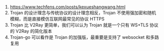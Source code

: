 # 
1. https://www.techfens.com/posts/kexueshangwang.html
2. Trojan 的设计理念与传统协议的设计理念相反，Trojan 不使用强加密和随机模糊，而是直接模仿互联网最常见的协议 HTTPS
3. Trojan 比 V2Ray 更简单，我们可以认为 Trojan 就是一个只有 WS+TLS 协议的 V2Ray 的简化版本
4. Trojan-go 可以看作是 Trojan 的加强版，最重要是支持了 websocket 和多路复用
